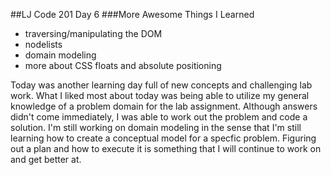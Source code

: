 ##LJ Code 201 Day 6
###More Awesome Things I Learned 
- traversing/manipulating the DOM
- nodelists
- domain modeling
- more about CSS floats and absolute positioning

Today was another learning day full of new concepts and challenging lab work. What I liked most about today was being able to utilize my general knowledge of a problem domain for the lab assignment. Although answers didn't come immediately, I was able to work out the problem and code a solution. I'm still working on domain modeling in the sense that I'm still learning how to create a conceptual model for a specfic problem. Figuring out a plan and how to execute it is something that I will continue to work on and get better at.  